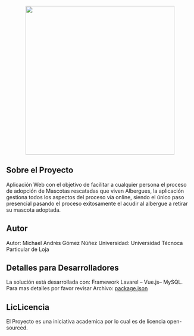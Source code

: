 <p align="center"><img src="/imagenes/avt.png" width="400"></p>



<!--[![Everything Is AWESOME](https://img.youtube.com/vi/TKLimF9yoJ8/0.jpg)](https://www.youtube.com/watch?v=TKLimF9yoJ8 "Everything Is AWESOME")-->

## Sobre el Proyecto
Aplicación Web con el objetivo de facilitar a cualquier persona el proceso de adopción de Mascotas rescatadas que viven Albergues, la aplicación gestiona todos los aspectos del proceso vía online, siendo el único paso presencial pasando el proceso exitosamente el acudir al albergue a retirar su mascota adoptada.

## Autor
Autor: Michael Andrés Gómez Núñez 
Universidad: Universidad Técnoca Particular de Loja

## Detalles para Desarrolladores
La solución está desarrollada con: Framework Lavarel – Vue.js– MySQL.
Para mas detalles por favor revisar Archivo: <a href="https://github.com/LordZapallo/Adopcion-Mascotas/blob/main/package.json">package.json</a>

## LicLicencia
El Proyecto es una iniciativa academica por lo cual es de licencia open-sourced.
